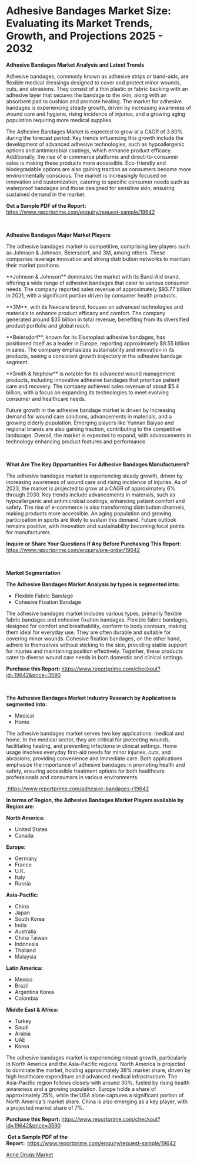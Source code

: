 <p><h1>Adhesive Bandages Market Size: Evaluating its Market Trends, Growth, and Projections 2025 - 2032</h1></p><p><strong>Adhesive Bandages Market Analysis and Latest Trends</strong></p>
<p><p>Adhesive bandages, commonly known as adhesive strips or band-aids, are flexible medical dressings designed to cover and protect minor wounds, cuts, and abrasions. They consist of a thin plastic or fabric backing with an adhesive layer that secures the bandage to the skin, along with an absorbent pad to cushion and promote healing. The market for adhesive bandages is experiencing steady growth, driven by increasing awareness of wound care and hygiene, rising incidence of injuries, and a growing aging population requiring more medical supplies.</p><p>The Adhesive Bandages Market is expected to grow at a CAGR of 3.80% during the forecast period. Key trends influencing this growth include the development of advanced adhesive technologies, such as hypoallergenic options and antimicrobial coatings, which enhance product efficacy. Additionally, the rise of e-commerce platforms and direct-to-consumer sales is making these products more accessible. Eco-friendly and biodegradable options are also gaining traction as consumers become more environmentally conscious. The market is increasingly focused on innovation and customization, catering to specific consumer needs such as waterproof bandages and those designed for sensitive skin, ensuring sustained demand in the market.</p></p>
<p><strong>Get a Sample PDF of the Report:&nbsp;</strong> <a href="https://www.reportprime.com/enquiry/request-sample/19642?utm_campaign=3104&utm_medium=2&utm_source=Github&utm_content=ia&utm_term=20032025&utm_id=adhesive-bandages">https://www.reportprime.com/enquiry/request-sample/19642</a></p>
<p>&nbsp;</p>
<p><strong>Adhesive Bandages Major Market Players</strong></p>
<p><p>The adhesive bandages market is competitive, comprising key players such as Johnson & Johnson, Beiersdorf, and 3M, among others. These companies leverage innovation and strong distribution networks to maintain their market positions.</p><p>**Johnson & Johnson** dominates the market with its Band-Aid brand, offering a wide range of adhesive bandages that cater to various consumer needs. The company reported sales revenue of approximately $93.77 billion in 2021, with a significant portion driven by consumer health products.</p><p>**3M**, with its Nexcare brand, focuses on advanced technologies and materials to enhance product efficacy and comfort. The company generated around $35 billion in total revenue, benefiting from its diversified product portfolio and global reach. </p><p>**Beiersdorf**, known for its Elastoplast adhesive bandages, has positioned itself as a leader in Europe, reporting approximately $8.55 billion in sales. The company emphasizes sustainability and innovation in its products, seeing a consistent growth trajectory in the adhesive bandage segment.</p><p>**Smith & Nephew** is notable for its advanced wound management products, including innovative adhesive bandages that prioritize patient care and recovery. The company achieved sales revenue of about $5.4 billion, with a focus on expanding its technologies to meet evolving consumer and healthcare needs.</p><p>Future growth in the adhesive bandage market is driven by increasing demand for wound care solutions, advancements in materials, and a growing elderly population. Emerging players like Yunnan Baiyao and regional brands are also gaining traction, contributing to the competitive landscape. Overall, the market is expected to expand, with advancements in technology enhancing product features and performance.</p></p>
<p>&nbsp;</p>
<p><strong>What Are The Key Opportunities For Adhesive Bandages Manufacturers?</strong></p>
<p><p>The adhesive bandages market is experiencing steady growth, driven by increasing awareness of wound care and rising incidence of injuries. As of 2023, the market is projected to grow at a CAGR of approximately 6% through 2030. Key trends include advancements in materials, such as hypoallergenic and antimicrobial coatings, enhancing patient comfort and safety. The rise of e-commerce is also transforming distribution channels, making products more accessible. An aging population and growing participation in sports are likely to sustain this demand. Future outlook remains positive, with innovation and sustainability becoming focal points for manufacturers.</p></p>
<p><strong>Inquire or Share Your Questions If Any Before Purchasing This Report:</strong> <a href="https://www.reportprime.com/enquiry/pre-order/19642?utm_campaign=3104&utm_medium=2&utm_source=Github&utm_content=ia&utm_term=20032025&utm_id=adhesive-bandages">https://www.reportprime.com/enquiry/pre-order/19642</a></p>
<p>&nbsp;</p>
<p><strong>Market Segmentation</strong></p>
<p><strong>The Adhesive Bandages Market Analysis by types is segmented into:</strong></p>
<p><ul><li>Flexible Fabric Bandage</li><li>Cohesive Fixation Bandage</li></ul></p>
<p><p>The adhesive bandages market includes various types, primarily flexible fabric bandages and cohesive fixation bandages. Flexible fabric bandages, designed for comfort and breathability, conform to body contours, making them ideal for everyday use. They are often durable and suitable for covering minor wounds. Cohesive fixation bandages, on the other hand, adhere to themselves without sticking to the skin, providing stable support for injuries and maintaining position effectively. Together, these products cater to diverse wound care needs in both domestic and clinical settings.</p></p>
<p><strong>Purchase this Report:&nbsp;</strong><a href="https://www.reportprime.com/checkout?id=19642&price=3590&utm_campaign=3104&utm_medium=2&utm_source=Github&utm_content=ia&utm_term=20032025&utm_id=adhesive-bandages">https://www.reportprime.com/checkout?id=19642&price=3590</a></p>
<p>&nbsp;</p>
<p><strong>The Adhesive Bandages Market Industry Research by Application is segmented into:</strong></p>
<p><ul><li>Medical</li><li>Home</li></ul></p>
<p><p>The adhesive bandages market serves two key applications: medical and home. In the medical sector, they are critical for protecting wounds, facilitating healing, and preventing infections in clinical settings. Home usage involves everyday first-aid needs for minor injuries, cuts, and abrasions, providing convenience and immediate care. Both applications emphasize the importance of adhesive bandages in promoting health and safety, ensuring accessible treatment options for both healthcare professionals and consumers in various environments.</p></p>
<p><a href="https://www.reportprime.com/adhesive-bandages-r19642?utm_campaign=3104&utm_medium=2&utm_source=Github&utm_content=ia&utm_term=20032025&utm_id=adhesive-bandages">&nbsp;https://www.reportprime.com/adhesive-bandages-r19642</a></p>
<p><strong>In terms of Region, the Adhesive Bandages Market Players available by Region are:</strong></p>
<p>
    <p> <strong> North America: </strong>
        <ul>
            <li>United States</li>
            <li>Canada</li>
        </ul>
        </p> 
    <p> <strong> Europe: </strong>
        <ul>
            <li>Germany</li>
            <li>France</li>
            <li>U.K.</li>
            <li>Italy</li>
            <li>Russia</li>
        </ul>
        </p> 
    <p> <strong> Asia-Pacific: </strong>
        <ul>
            <li>China</li>
            <li>Japan</li>
            <li>South Korea</li>
            <li>India</li>
            <li>Australia</li>
            <li>China Taiwan</li>
            <li>Indonesia</li>
            <li>Thailand</li>
            <li>Malaysia</li>
        </ul>
        </p> 
    <p> <strong> Latin America: </strong>
        <ul>
            <li>Mexico</li>
            <li>Brazil</li>
            <li>Argentina Korea</li>
            <li>Colombia</li>
        </ul>
        </p> 
    <p> <strong> Middle East & Africa: </strong>
        <ul>
            <li>Turkey</li>
            <li>Saudi</li>
            <li>Arabia</li>
            <li>UAE</li>
            <li>Korea</li>
        </ul>
    </p>
    </p>
<p><p>The adhesive bandages market is experiencing robust growth, particularly in North America and the Asia-Pacific regions. North America is projected to dominate the market, holding approximately 38% market share, driven by high healthcare expenditure and advanced medical infrastructure. The Asia-Pacific region follows closely with around 30%, fueled by rising health awareness and a growing population. Europe holds a share of approximately 25%, while the USA alone captures a significant portion of North America's market share. China is also emerging as a key player, with a projected market share of 7%.</p></p>
<p><strong>Purchase this Report: </strong><a href="https://www.reportprime.com/checkout?id=19642&price=3590&utm_campaign=3104&utm_medium=2&utm_source=Github&utm_content=ia&utm_term=20032025&utm_id=adhesive-bandages">https://www.reportprime.com/checkout?id=19642&price=3590</a></p>
<p>&nbsp;<strong>Get a Sample PDF of the Report:&nbsp;&nbsp;</strong><a href="https://www.reportprime.com/enquiry/request-sample/19642?utm_campaign=3104&utm_medium=2&utm_source=Github&utm_content=ia&utm_term=20032025&utm_id=adhesive-bandages">https://www.reportprime.com/enquiry/request-sample/19642</a></p>
<p><strong></strong></p>
<p><p><a href="https://github.com/laverkyllozc/Market-Research-Report-List-1/blob/main/acne-drugs-market.md?utm_campaign=3104&utm_medium=2&utm_source=Github&utm_content=ia&utm_term=20032025&utm_id=adhesive-bandages">Acne Drugs Market</a></p></p>